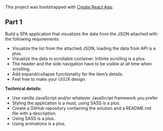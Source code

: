 This project was bootstrapped with [Create React App](https://github.com/facebook/create-react-app).

## Part 1

Build a SPA application that visualizes the data from the JSON attached with the following requirements:

- Visualize the list from the attached JSON, loading the data from API is a plus.
- Visualize the data in scrollable container. Infinite scrolling is a plus.
- The header and the side navigation have to be visible at all time when scrolling.
- Add expand/collapse functionality for the item’s details.
- Feel free to make your UI/UX design.

**Technical details:**

- Use vanilla JavaScript and/or whatever JavaScript framework you prefer
- Styling the application is a must, using SASS is a plus.
- Create a GitHub repository containing the solution and a README.md file with a description.
- Using SASS is a plus.
- Using animations is a plus.
